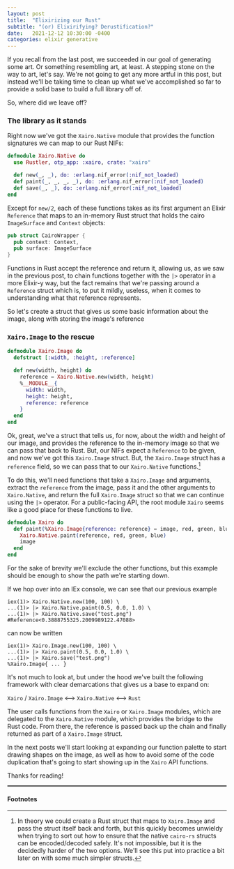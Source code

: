 ```yaml
---
layout: post
title:  "Elixirizing our Rust"
subtitle: "(or) Elixirifying? Derustification?"
date:   2021-12-12 10:30:00 -0400
categories: elixir generative
---
```


If you recall from the last post, we succeeded in our goal of generating some art. Or something resembling art, at least. A stepping stone on the way to art, let's say. We're not going to get any more artful in this post, but instead we'll be taking time to clean up what we've accomplished so far to provide a solid base to build a full library off of.

So, where did we leave off?

### The library as it stands

Right now we've got the `Xairo.Native` module that provides the function signatures we can map to our Rust NIFs:

```elixir
defmodule Xairo.Native do
  use Rustler, otp_app: :xairo, crate: "xairo"

  def new(_, _), do: :erlang.nif_error(:nif_not_loaded)
  def paint(_, _, _, _), do: :erlang.nif_error(:nif_not_loaded)
  def save(_, _), do: :erlang.nif_error(:nif_not_loaded)
end
```

Except for `new/2`, each of these functions takes as its first argument an Elixir `Reference` that maps to an in-memory Rust struct that holds the cairo `ImageSurface` and `Context` objects:

```rust
pub struct CairoWrapper {
  pub context: Context,
  pub surface: ImageSurface
}
```

Functions in Rust accept the reference and return it, allowing us, as we saw in the previous post, to chain functions together with the `|>` operator in a more Elixir-y way, but the fact remains that we're passing around a `Reference` struct which is, to put it mildly, useless, when it comes to understanding what that reference represents.

So let's create a struct that gives us some basic information about the image, along with storing the image's reference

### `Xairo.Image` to the rescue

```elixir
defmodule Xairo.Image do
  defstruct [:width, :height, :reference]

  def new(width, height) do
    reference = Xairo.Native.new(width, height)
    %__MODULE__{
      width: width,
      height: height,
      reference: reference
    }
  end
end
```

Ok, great, we've a struct that tells us, for now, about the width and height of our image, and provides the reference to the in-memory image so that we can pass that back to Rust. But, our NIFs expect a `Reference` to be given, and now we've got this `Xairo.Image` struct. But, the `Xairo.Image` struct has a `reference` field, so we can pass that to our `Xairo.Native` functions.[^1]

To do this, we'll need functions that take a `Xairo.Image` and arguments, extract the `reference` from the image, pass it and the other arguments to `Xairo.Native`, and return the full `Xairo.Image` struct so that we can continue using the `|>` operator. For a public-facing API, the root module `Xairo` seems like a good place for these functions to live.

```elixir
defmodule Xairo do
  def paint(%Xairo.Image{reference: reference} = image, red, green, blue) do
    Xairo.Native.paint(reference, red, green, blue)
    image
  end
end
```

For the sake of brevity we'll exclude the other functions, but this example should be enough to show the path we're starting down.

If we hop over into an IEx console, we can see that our previous example

```iex
iex(1)> Xairo.Native.new(100, 100) \
...(1)> |> Xairo.Native.paint(0.5, 0.0, 1.0) \
...(1)> |> Xairo.Native.save("test.png")
#Reference<0.3888755325.2009989122.47088>
```

can now be written

```iex
iex(1)> Xairo.Image.new(100, 100) \
...(1)> |> Xairo.paint(0.5, 0.0, 1.0) \
...(1)> |> Xairo.save("test.png")
%Xairo.Image{ ... }
```

It's not much to look at, but under the hood we've built the following framework with clear demarcations that gives us a base to expand on:

`Xairo` / `Xairo.Image` <--> `Xairo.Native` <--> `Rust`

The user calls functions from the `Xairo` or `Xairo.Image` modules, which are delegated to the `Xairo.Native` module, which provides the bridge to the Rust code. From there, the reference is passed back up the chain and finally returned as part of a `Xairo.Image` struct.

In the next posts we'll start looking at expanding our function palette to start drawing shapes on the image, as well as how to avoid some of the code duplication that's going to start showing up in the `Xairo` API functions.

Thanks for reading!

<hr style="border:1px solid #888888;margin-bottom:15px;"/>

#### Footnotes

[^1]: In theory we could create a Rust struct that maps to `Xairo.Image` and pass the struct itself back and forth, but this quickly becomes unwieldy when trying to sort out how to ensure that the native `cairo-rs` structs can be encoded/decoded safely. It's not impossible, but it is the decidedly harder of the two options. We'll see this put into practice a bit later on with some much simpler structs.

